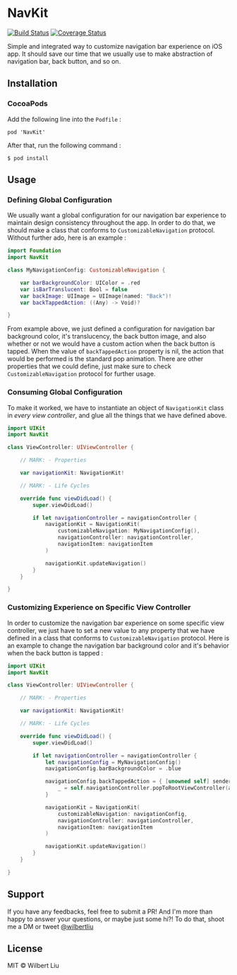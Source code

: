 # NavKit

[![Build Status](https://travis-ci.org/wilbertliu/NavKit.svg?branch=master)](https://travis-ci.org/wilbertliu/NavKit)
[![Coverage Status](https://coveralls.io/repos/github/wilbertliu/NavKit/badge.svg?branch=master)](https://coveralls.io/github/wilbertliu/NavKit?branch=master)

Simple and integrated way to customize navigation bar experience on iOS app.
It should save our time that we usually use to make abstraction of navigation bar,
back button, and so on.

## Installation

### CocoaPods

Add the following line into the `Podfile` :

```
pod 'NavKit'
```

After that, run the following command :

```
$ pod install
```

## Usage

### Defining Global Configuration

We usually want a global configuration for our navigation bar experience to maintain
design consistency throughout the app. In order to do that, we should make a class
that conforms to `CustomizableNavigation` protocol. Without further ado, here is an example :

```swift
import Foundation
import NavKit

class MyNavigationConfig: CustomizableNavigation {

    var barBackgroundColor: UIColor = .red
    var isBarTranslucent: Bool = false
    var backImage: UIImage = UIImage(named: "Back")!
    var backTappedAction: ((Any) -> Void)?

}
```

From example above, we just defined a configuration for navigation bar background color,
it's translucency, the back button image, and also whether or not we would have a custom
action when the back button is tapped. When the value of `backTappedAction` property is nil,
the action that would be performed is the standard pop animation. There are other properties that we could define, just make sure to check `CustomizableNavigation` protocol for further usage.

### Consuming Global Configuration

To make it worked, we have to instantiate an object of `NavigationKit` class in *every view controller*, and glue all the things that we have defined above.

```swift
import UIKit
import NavKit

class ViewController: UIViewController {

    // MARK: - Properties

    var navigationKit: NavigationKit!

    // MARK: - Life Cycles

    override func viewDidLoad() {
        super.viewDidLoad()

        if let navigationController = navigationController {
            navigationKit = NavigationKit(
                customizableNavigation: MyNavigationConfig(),
                navigationController: navigationController,
                navigationItem: navigationItem
            )

            navigationKit.updateNavigation()
        }
    }

}
```

### Customizing Experience on Specific View Controller

In order to customize the navigation bar experience on some specific view controller,
we just have to set a new value to any property that we have defined in a class
that conforms to `CustomizableNavigation` protocol. Here is an example to change
the navigation bar background color and it's behavior when the back button is tapped :

```swift
import UIKit
import NavKit

class ViewController: UIViewController {

    // MARK: - Properties

    var navigationKit: NavigationKit!

    // MARK: - Life Cycles

    override func viewDidLoad() {
        super.viewDidLoad()

        if let navigationController = navigationController {
            let navigationConfig = MyNavigationConfig()
            navigationConfig.barBackgroundColor = .blue

            navigationConfig.backTappedAction = { [unowned self] sender in
                _ = self.navigationController.popToRootViewController(animated: true)
            }

            navigationKit = NavigationKit(
                customizableNavigation: navigationConfig,
                navigationController: navigationController,
                navigationItem: navigationItem
            )

            navigationKit.updateNavigation()
        }
    }

}
```

## Support

If you have any feedbacks, feel free to submit a PR! And I'm more than happy to answer your
questions, or maybe just some hi?! To do that, shoot me a DM or tweet [@wilbertliu](https://twitter.com/wilbertliu)

## License

MIT © Wilbert Liu
